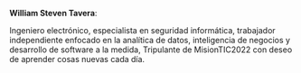 **William Steven Tavera**:

Ingeniero electrónico, especialista en seguridad informática, trabajador independiente enfocado en la
analítica de datos, inteligencia de negocios y desarrollo de software a la medida, Tripulante de 
MisionTIC2022 con deseo de aprender cosas nuevas cada día.